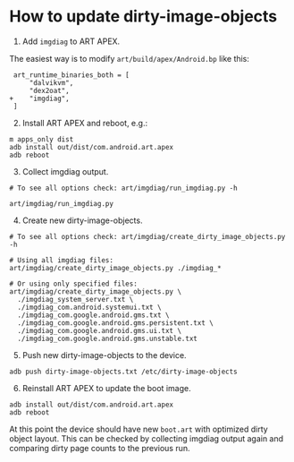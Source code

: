 # How to update dirty-image-objects

1. Add `imgdiag` to ART APEX.

The easiest way is to modify `art/build/apex/Android.bp` like this:
```
 art_runtime_binaries_both = [
     "dalvikvm",
     "dex2oat",
+    "imgdiag",
 ]
```

2. Install ART APEX and reboot, e.g.:

```
m apps_only dist
adb install out/dist/com.android.art.apex
adb reboot
```

3. Collect imgdiag output.

```
# To see all options check: art/imgdiag/run_imgdiag.py -h 

art/imgdiag/run_imgdiag.py
```

4. Create new dirty-image-objects.

```
# To see all options check: art/imgdiag/create_dirty_image_objects.py -h

# Using all imgdiag files:
art/imgdiag/create_dirty_image_objects.py ./imgdiag_*

# Or using only specified files:
art/imgdiag/create_dirty_image_objects.py \
  ./imgdiag_system_server.txt \
  ./imgdiag_com.android.systemui.txt \
  ./imgdiag_com.google.android.gms.txt \
  ./imgdiag_com.google.android.gms.persistent.txt \
  ./imgdiag_com.google.android.gms.ui.txt \
  ./imgdiag_com.google.android.gms.unstable.txt
```

5. Push new dirty-image-objects to the device.

```
adb push dirty-image-objects.txt /etc/dirty-image-objects
```

6. Reinstall ART APEX to update the boot image.

```
adb install out/dist/com.android.art.apex
adb reboot
```

At this point the device should have new `boot.art` with optimized dirty object layout.
This can be checked by collecting imgdiag output again and comparing dirty page counts to the previous run.
